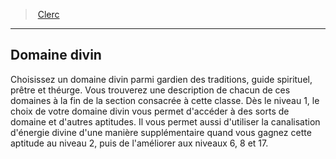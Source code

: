 ﻿---
!ClassFeatureItem
Id: cleric_hd.md#domaine-divin
ParentLink: cleric_hd.md#clerc
Name: Domaine divin
ParentName: Clerc
NameLevel: 2
Attributes:
  Name: Domaine divin
  Markdown: >+
    ## <!--Name-->Domaine divin<!--/Name-->


    Choisissez un domaine divin parmi gardien des traditions, guide spirituel, prêtre et théurge. Vous trouverez une description de chacun de ces domaines à la fin de la section consacrée à cette classe. Dès le niveau 1, le choix de votre domaine divin vous permet d'accéder à des sorts de domaine et d'autres aptitudes. Il vous permet aussi d'utiliser la canalisation d'énergie divine d'une manière supplémentaire quand vous gagnez cette aptitude au niveau 2, puis de l'améliorer aux niveaux 6, 8 et 17.

  Description: >+
    Choisissez un domaine divin parmi gardien des traditions, guide spirituel, prêtre et théurge. Vous trouverez une description de chacun de ces domaines à la fin de la section consacrée à cette classe. Dès le niveau 1, le choix de votre domaine divin vous permet d'accéder à des sorts de domaine et d'autres aptitudes. Il vous permet aussi d'utiliser la canalisation d'énergie divine d'une manière supplémentaire quand vous gagnez cette aptitude au niveau 2, puis de l'améliorer aux niveaux 6, 8 et 17.

AttributesDictionary: >+
  Name: Domaine divin

  Markdown: >+

    ## <!--Name-->Domaine divin<!--/Name-->





    Choisissez un domaine divin parmi gardien des traditions, guide spirituel, prêtre et théurge. Vous trouverez une description de chacun de ces domaines à la fin de la section consacrée à cette classe. Dès le niveau 1, le choix de votre domaine divin vous permet d'accéder à des sorts de domaine et d'autres aptitudes. Il vous permet aussi d'utiliser la canalisation d'énergie divine d'une manière supplémentaire quand vous gagnez cette aptitude au niveau 2, puis de l'améliorer aux niveaux 6, 8 et 17.



  Description: >+

    Choisissez un domaine divin parmi gardien des traditions, guide spirituel, prêtre et théurge. Vous trouverez une description de chacun de ces domaines à la fin de la section consacrée à cette classe. Dès le niveau 1, le choix de votre domaine divin vous permet d'accéder à des sorts de domaine et d'autres aptitudes. Il vous permet aussi d'utiliser la canalisation d'énergie divine d'une manière supplémentaire quand vous gagnez cette aptitude au niveau 2, puis de l'améliorer aux niveaux 6, 8 et 17.



Description: >+
  Choisissez un domaine divin parmi gardien des traditions, guide spirituel, prêtre et théurge. Vous trouverez une description de chacun de ces domaines à la fin de la section consacrée à cette classe. Dès le niveau 1, le choix de votre domaine divin vous permet d'accéder à des sorts de domaine et d'autres aptitudes. Il vous permet aussi d'utiliser la canalisation d'énergie divine d'une manière supplémentaire quand vous gagnez cette aptitude au niveau 2, puis de l'améliorer aux niveaux 6, 8 et 17.

---
> [Clerc](hd_cleric.md)

---

## Domaine divin

Choisissez un domaine divin parmi gardien des traditions, guide spirituel, prêtre et théurge. Vous trouverez une description de chacun de ces domaines à la fin de la section consacrée à cette classe. Dès le niveau 1, le choix de votre domaine divin vous permet d'accéder à des sorts de domaine et d'autres aptitudes. Il vous permet aussi d'utiliser la canalisation d'énergie divine d'une manière supplémentaire quand vous gagnez cette aptitude au niveau 2, puis de l'améliorer aux niveaux 6, 8 et 17.

